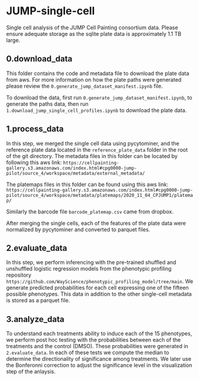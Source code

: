 # JUMP-single-cell

Single cell analysis of the JUMP Cell Painting consortium data.
Please ensure adequate storage as the sqlite plate data is approximately 1.1 TB large.

## 0.download_data

This folder contains the code and metadata file to download the plate data from aws.
For more information on how the plate paths were generated please review the `0.generate_jump_dataset_manifest.ipynb` file.

To download the data, first run `0.generate_jump_dataset_manifest.ipynb`, to generate the paths data, then run `1.download_jump_single_cell_profiles.ipynb` to download the plate data.

## 1.process_data

In this step, we merged the single cell data using pycytominer, and the reference plate data located in the `reference_plate_data` folder in the root of the git directory.
The metadata files in this folder can be located by following this aws link:
`https://cellpainting-gallery.s3.amazonaws.com/index.html#cpg0000-jump-pilot/source_4/workspace/metadata/external_metadata/`

The platemaps files in this folder can be found using this aws link:
`https://cellpainting-gallery.s3.amazonaws.com/index.html#cpg0000-jump-pilot/source_4/workspace/metadata/platemaps/2020_11_04_CPJUMP1/platemap/`

Similarly the barcode file `barcode_platemap.csv` came from dropbox.

After merging the single cells, each of the features of the plate data were normalized by pycytominer and converted to parquet files.

## 2.evaluate_data

In this step, we perform inferencing with the pre-trained shuffled and unshuffled logistic regression models from the phenotypic profiling repository `https://github.com/WayScience/phenotypic_profiling_model/tree/main`.
We generate predicted probabilities for each cell expressing one of the fifteen possible phenotypes.
This data in addition to the other single-cell metadata is stored as a parquet file.

## 3.analyze_data

To understand each treatments ability to induce each of the 15 phenotypes, we perform post hoc testing with the probabilities between each of the treatments and the control (DMSO).
These probabilities were generated in `2.evaluate_data`.
In each of these tests we compute the median to determine the directionality of significance among treatments.
We later use the Bonferonni correction to adjust the significance level in the visualization step of the anlaysis.
